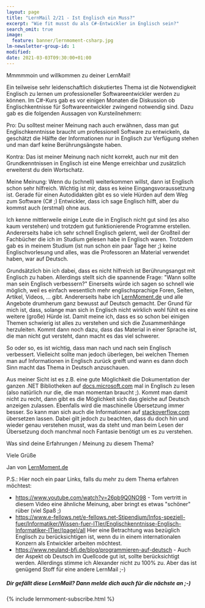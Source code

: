 ```yaml
---
layout: page
title: "LernMail 2/21 - Ist Englisch ein Muss?"
excerpt: "Wie fit musst du als C#-Entwickler in Englisch sein?"
search_omit: true
image:
  feature: banner/lernmoment-csharp.jpg
lm-newsletter-group-id: 1
modified:
date: 2021-03-03T09:30:00+01:00
---
```


Mmmmmoin und willkommen zu deiner LernMail!

Ein teilweise sehr leidenschaftlich diskutiertes Thema ist die Notwendigkeit Englisch zu lernen um professioneller Softwareentwickler werden zu können.
Im C#-Kurs gab es vor einigen Monaten die Diskussion ob Englischkentnisse für Softwareentwickler zwingend notwendig sind. Dazu gab es die folgenden Aussagen von Kursteilnehmern:

Pro:
Du solltest meiner Meinung nach auch erwähnen, dass man gut Englischkenntnisse braucht um professionell Software zu entwickeln, da geschätzt die Hälfte der Informationen nur in Englisch zur Verfügung stehen und man darf keine Berührungsängste haben.

Kontra:
Das ist meiner Meinung nach nicht korrekt, auch nur mit den Grundkenntnissen in Englisch ist eine Menge erreichbar und zusätzlich erweiterst du dein Wortschatz.

Meine Meinung:
Wenn du (schnell) weiterkommen willst, dann ist Englisch schon sehr hilfreich. Wichtig ist mir, dass es keine Eingangsvoraussetzung ist. Gerade für einen Autodidakten gibt es so viele Hürden auf dem Weg zum Software (C# ;) Entwickler, dass ich sage Englisch hilft, aber du kommst auch (erstmal) ohne aus.

Ich kenne mittlerweile einige Leute die in Englisch nicht gut sind (es also kaum verstehen) und trotzdem gut funktionierende Programme erstellen. Andererseits habe ich sehr schnell Englisch gelernt, weil der Großteil der Fachbücher die ich im Studium gelesen habe in Englisch waren. Trotzdem gab es in meinem Studium (ist nun schon ein paar Tage her ;) keine Englischvorlesung und alles, was die Professoren an Material verwendet haben, war auf Deutsch.

Grundsätzlich bin ich dabei, dass es nicht hilfreich ist Berührungsangst mit Englisch zu haben. Allerdings stellt sich die spannende Frage: "Wann sollte man sein Englisch verbessern?" Einerseits würde ich sagen so schnell wie möglich, weil es einfach wesentlich mehr englischsprachige Foren, Seiten, Artikel, Videos, ... gibt. Andererseits habe ich [LernMoment.de](https://www.lernmoment.de) und alle Angebote drumherum ganz bewusst auf Deutsch gemacht. Der Grund für mich ist, dass, solange man sich in Englisch nicht wirklich wohl fühlt es eine weitere (große) Hürde ist. Damit meine ich, dass es so schon bei einigen Themen schwierig ist alles zu verstehen und sich die Zusammenhänge herzuleiten. Kommt dann noch dazu, dass das Material in einer Sprache ist, die man nicht gut versteht, dann macht es das viel schwerer.

So oder so, es ist wichtig, dass man nach und nach sein Englisch verbessert. Vielleicht sollte man jedoch überlegen, bei welchen Themen man auf Informationen in Englisch zurück greift und wann es dann doch Sinn macht das Thema in Deutsch anzuschauen.

Aus meiner Sicht ist es z.B. eine gute Möglichkeit die Dokumentation der ganzen .NET Bibliotheken auf [docs.microsoft.com](https://docs.microsoft.com/de-de) mal in Englisch zu lesen (also natürlich nur die, die man momentan braucht ;). Kommt man damit nicht zu recht, dann gibt es die Möglichkeit sich das gleiche auf Deutsch anzeigen zulassen. Ebenfalls wird die maschinelle Übersetzung immer besser. So kann man sich auch die Informationen auf [stackoverflow.com](https://stackoverflow.com) übersetzen lassen. Dabei gilt jedoch zu beachten, dass du doch hin und wieder genau verstehen musst, was da steht und man beim Lesen der Übersetzung doch manchmal noch Fantasie benötigt um es zu verstehen.

Was sind deine Erfahrungen / Meinung zu diesem Thema?

Viele Grüße

Jan von [LernMoment.de](https://www.lernmoment.de)

P.S.: Hier noch ein paar Links, falls du mehr zu dem Thema erfahren möchtest:
- https://www.youtube.com/watch?v=26pb9Q0NO98 - Tom vertritt in diesem Video eine ähnliche Meinung, aber bringt es etwas "schöner" rüber (viel Spaß ;)
- https://www.e-fellows.net/e-fellows.net-Stipendium/Infos-speziell-fuer/Informatiker/Wissen-fuer-ITler/Englischkenntnisse-Englisch-Informatiker-ITler/(page)/all Hier eine Betrachtung was bezüglich Englisch zu berücksichtigen ist, wenn du in einem internationalen Konzern als Entwickler arbeiten möchtest.
- https://www.neuland-bfi.de/blog/programmieren-auf-deutsch - Auch der Aspekt ob Deutsch im Quellcode gut ist, sollte berücksichtigt werden. Allerdings stimme ich Alexander nicht zu 100% zu. Aber das ist genügend Stoff für eine andere LernMail ;-)


<div class="subscribe-notice">
  <h5>Dir gefällt diese LernMail? Dann melde dich auch für die nächste an ;-)</h5>
	{% include lernmoment-subscribe.html %}
</div>